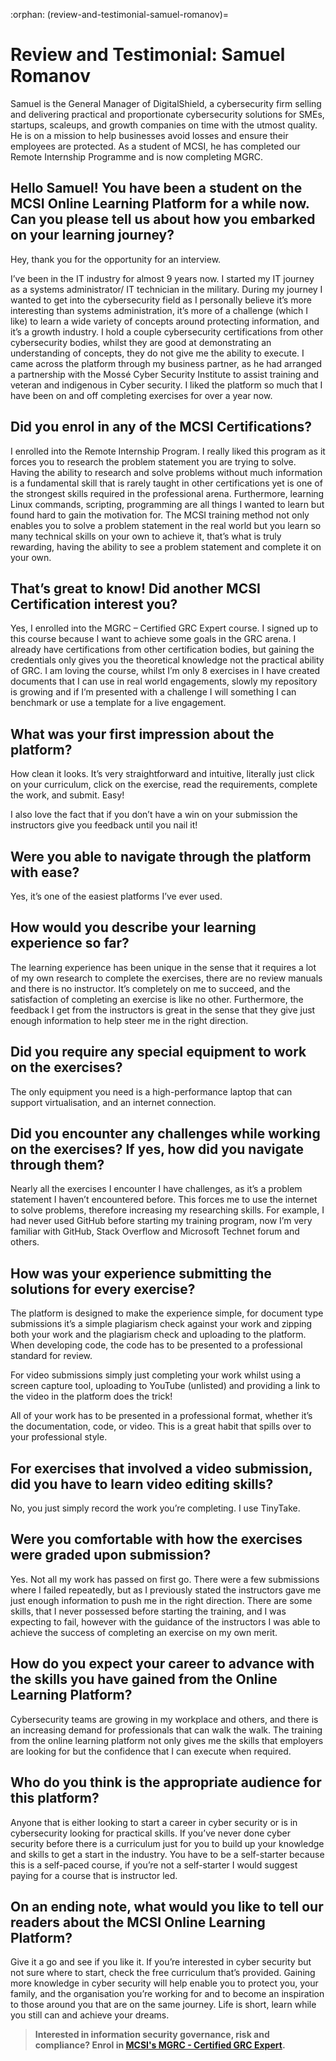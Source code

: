 :orphan:
(review-and-testimonial-samuel-romanov)=
# Review and Testimonial: Samuel Romanov
Samuel is the General Manager of DigitalShield, a cybersecurity firm selling and delivering practical and proportionate cybersecurity solutions for SMEs, startups, scaleups, and growth companies on time with the utmost quality. He is on a mission to help businesses avoid losses and ensure their employees are protected. As a student of MCSI, he has completed our Remote Internship Programme and is now completing MGRC.

## Hello Samuel! You have been a student on the MCSI Online Learning Platform for a while now. Can you please tell us about how you embarked on your learning journey?

Hey, thank you for the opportunity for an interview.

I’ve been in the IT industry for almost 9 years now. I started my IT journey as a systems administrator/ IT technician in the military. During my journey I wanted to get into the cybersecurity field as I personally believe it’s more interesting than systems administration, it’s more of a challenge (which I like) to learn a wide variety of concepts around protecting information, and it’s a growth industry. I hold a couple cybersecurity certifications from other cybersecurity bodies, whilst they are good at demonstrating an understanding of concepts, they do not give me the ability to execute. I came across the platform through my business partner, as he had arranged a partnership with the Mossé Cyber Security Institute to assist training and veteran and indigenous in Cyber security. I liked the platform so much that I have been on and off completing exercises for over a year now.

## Did you enrol in any of the MCSI Certifications?

I enrolled into the Remote Internship Program. I really liked this program as it forces you to research the problem statement you are trying to solve. Having the ability to research and solve problems without much information is a fundamental skill that is rarely taught in other certifications yet is one of the strongest skills required in the professional arena. Furthermore, learning Linux commands, scripting, programming are all things I wanted to learn but found hard to gain the motivation for. The MCSI training method not only enables you to solve a problem statement in the real world but you learn so many technical skills on your own to achieve it, that’s what is truly rewarding, having the ability to see a problem statement and complete it on your own. 

## That’s great to know! Did another MCSI Certification interest you?

Yes, I enrolled into the MGRC – Certified GRC Expert course. I signed up to this course because I want to achieve some goals in the GRC arena. I already have certifications from other certification bodies, but gaining the credentials only gives you the theoretical knowledge not the practical ability of GRC. I am loving the course, whilst I’m only 8 exercises in I have created documents that I can use in real world engagements, slowly my repository is growing and if I’m presented with a challenge I will something I can benchmark or use a template for a live engagement. 

## What was your first impression about the platform?

How clean it looks. It’s very straightforward and intuitive, literally just click on your curriculum, click on the exercise, read the requirements, complete the work, and submit. Easy! 

I also love the fact that if you don’t have a win on your submission the instructors give you feedback until you nail it!

## Were you able to navigate through the platform with ease?

Yes, it’s one of the easiest platforms I’ve ever used.

## How would you describe your learning experience so far?

The learning experience has been unique in the sense that it requires a lot of my own research to complete the exercises, there are no review manuals and there is no instructor. It’s completely on me to succeed, and the satisfaction of completing an exercise is like no other. Furthermore, the feedback I get from the instructors is great in the sense that they give just enough information to help steer me in the right direction. 

## Did you require any special equipment to work on the exercises?

The only equipment you need is a high-performance laptop that can support virtualisation, and an internet connection. 

## Did you encounter any challenges while working on the exercises? If yes, how did you navigate through them?

Nearly all the exercises I encounter I have challenges, as it’s a problem statement I haven’t encountered before. This forces me to use the internet to solve problems, therefore increasing my researching skills. For example, I had never used GitHub before starting my training program, now I’m very familiar with GitHub, Stack Overflow and Microsoft Technet forum and others. 

## How was your experience submitting the solutions for every exercise?

The platform is designed to make the experience simple, for document type submissions it’s a simple plagiarism check against your work and zipping both your work and the plagiarism check and uploading to the platform. When developing code, the code has to be presented to a professional standard for review.

For video submissions simply just completing your work whilst using a screen capture tool, uploading to YouTube (unlisted) and providing a link to the video in the platform does the trick!

All of your work has to be presented in a professional format, whether it’s the documentation, code, or video. This is a great habit that spills over to your professional style. 

## For exercises that involved a video submission, did you have to learn video editing skills?

No, you just simply record the work you’re completing. I use TinyTake.

## Were you comfortable with how the exercises were graded upon submission?

Yes. Not all my work has passed on first go. There were a few submissions where I failed repeatedly, but as I previously stated the instructors gave me just enough information to push me in the right direction. There are some skills, that I never possessed before starting the training, and I was expecting to fail, however with the guidance of the instructors I was able to achieve the success of completing an exercise on my own merit. 

## How do you expect your career to advance with the skills you have gained from the Online Learning Platform?

Cybersecurity teams are growing in my workplace and others, and there is an increasing demand for professionals that can walk the walk. The training from the online learning platform not only gives me the skills that employers are looking for but the confidence that I can execute when required.

## Who do you think is the appropriate audience for this platform?

Anyone that is either looking to start a career in cyber security or is in cybersecurity looking for practical skills. If you’ve never done cyber security before there is a curriculum just for you to build up your knowledge and skills to get a start in the industry. You have to be a self-starter because this is a self-paced course, if you’re not a self-starter I would suggest paying for a course that is instructor led.

## On an ending note, what would you like to tell our readers about the MCSI Online Learning Platform?

Give it a go and see if you like it. If you’re interested in cyber security but not sure where to start, check the free curriculum that’s provided. Gaining more knowledge in cyber security will help enable you to protect you, your family, and the organisation you’re working for and to become an inspiration to those around you that are on the same journey. Life is short, learn while you still can and achieve your dreams.

> **Interested in information security governance, risk and compliance? Enrol in [MCSI's MGRC - Certified GRC Expert](https://www.mosse-institute.com/certifications/mgrc-certified-grc-practitioner.html).**